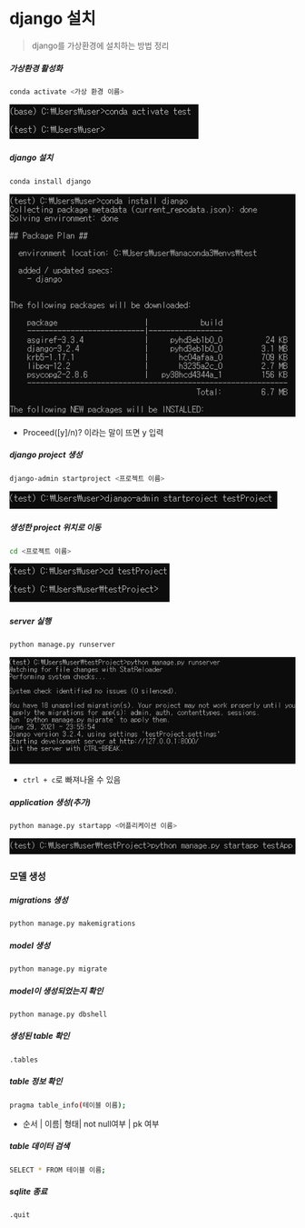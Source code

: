 # django 설치

> django를 가상환경에 설치하는 방법 정리



##### 가상환경 활성화

```bash
conda activate <가상 환경 이름>
```

![image-20210629235347950](django_install.assets/image-20210629235347950.png)



##### django 설치

```bash
conda install django
```

![image-20210629235418140](django_install.assets/image-20210629235418140.png)

- Proceed([y]/n)? 이라는 말이 뜨면 y 입력



##### django project 생성

```bash
django-admin startproject <프로젝트 이름>
```

![image-20210629235526417](django_install.assets/image-20210629235526417.png)



##### 생성한 project 위치로 이동

```bash
cd <프로젝트 이름>
```

![image-20210629235538739](django_install.assets/image-20210629235538739.png)



##### server 실행

```bash
python manage.py runserver
```

![image-20210629235605618](django_install.assets/image-20210629235605618.png)

- `ctrl + c`로 빠져나올 수 있음



##### application 생성(추가)

```bash
python manage.py startapp <어플리케이션 이름>
```

![image-20210629235705064](django_install.assets/image-20210629235705064.png)



### 모델 생성



##### migrations 생성

```bash
python manage.py makemigrations
```



##### model 생성

```bash
python manage.py migrate
```



##### model이 생성되었는지 확인

```bash
python manage.py dbshell
```



##### 생성된 table 확인

```bash
.tables
```



##### table 정보 확인

```bash 
pragma table_info(테이블 이름);
```

- 순서 | 이름| 형태| not null여부  | pk 여부



##### table 데이터 검색

```bash
SELECT * FROM 테이블 이름;
```



##### sqlite 종료

```bash
.quit
```